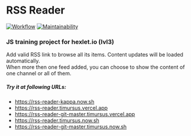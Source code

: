 # RSS Reader
[![Workflow](https://github.com/timursus/frontend-project-lvl3/workflows/Node%20CI/badge.svg)](https://github.com/timursus/frontend-project-lvl3/actions)
[![Maintainability](https://api.codeclimate.com/v1/badges/fbef2685d4816ad21b6c/maintainability)](https://codeclimate.com/github/timursus/frontend-project-lvl3/maintainability)

### JS training project for hexlet.io (lvl3)

Add valid RSS link to browse all its items. Сontent updates will be loaded automatically.  
When more then one feed added, you can choose to show the content of one channel or all of them.

##### Try it at following URLs:
 - https://rss-reader-kappa.now.sh
 - https://rss-reader.timursus.vercel.app
 - https://rss-reader-git-master.timursus.vercel.app
 - https://rss-reader.timursus.now.sh
 - https://rss-reader-git-master.timursus.now.sh